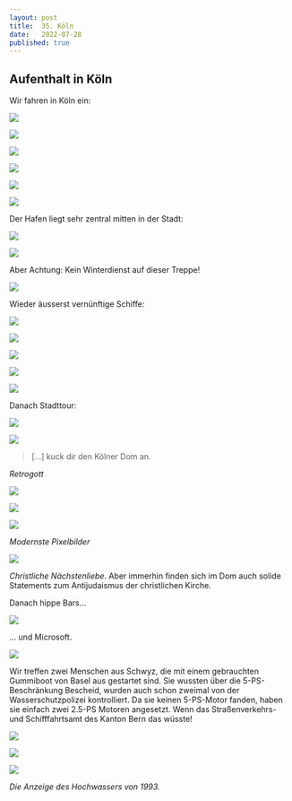 ```yaml
---
layout: post
title:  35. Köln
date:   2022-07-28
published: true
---
```


## Aufenthalt in Köln ##

Wir fahren in Köln ein:

![](/img/20220729__ms_res_koeln_0.jpg)

![](/img/20220729__ms_res_koeln_1.jpg)

![](/img/20220729__ms_res_koeln_2.jpg)

![](/img/20220729__ms_res_koeln_3.jpg)

![](/img/20220729__ms_res_koeln_4.jpg)

![](/img/20220729__ms_res_koeln_5.jpg)

Der Hafen liegt sehr zentral mitten in der Stadt:

![](/img/20220729__ms_res_koeln_6.jpg)

![](/img/20220729__ms_res_koeln_9.jpg)

Aber Achtung: Kein Winterdienst auf dieser Treppe!

![](/img/20220729__ms_res_koeln_7.jpg)

Wieder äusserst vernünftige Schiffe:

![](/img/20220729__ms_res_koeln_8.jpg)

![](/img/20220729__ms_res_koeln_23.jpg)

![](/img/20220729__ms_res_koeln_10.jpg)

![](/img/20220729__ms_res_koeln_11.jpg)

![](/img/20220729__ms_res_koeln_12.jpg)

Danach Stadttour:

![](/img/20220729__ms_res_koeln_13.jpg)

![](/img/20220729__ms_res_koeln_14.jpg)

> [...] kuck dir den Kölner Dom an.

*Retrogott*

![](/img/20220729__ms_res_koeln_18.jpg)

![](/img/20220729__ms_res_koeln_15.jpg)

![](/img/20220729__ms_res_koeln_16.jpg)

*Modernste Pixelbilder*

![](/img/20220729__ms_res_koeln_17.jpg)

*Christliche Nächstenliebe*. Aber immerhin finden sich im Dom auch solide Statements zum Antijudaismus der christlichen Kirche. 

Danach hippe Bars...

![](/img/20220729__ms_res_koeln_19.jpg)

... und Microsoft.

![](/img/20220729__ms_res_koeln_20.jpg)

Wir treffen zwei Menschen aus Schwyz, die mit einem gebrauchten Gummiboot von Basel aus gestartet sind.
Sie wussten über die 5-PS-Beschränkung Bescheid, wurden auch schon zweimal von der Wasserschutzpolizei kontrolliert. Da sie keinen 5-PS-Motor fanden, haben sie einfach zwei 2.5-PS Motoren angesetzt.
Wenn das Straßenverkehrs- und Schifffahrtsamt des Kanton Bern das wüsste!

![](/img/20220729__ms_res_koeln_21.jpg)

![](/img/20220729__ms_res_koeln_22.jpg)

![](/img/20220729__ms_res_koeln_24.jpg)

*Die Anzeige des Hochwassers von 1993.*
